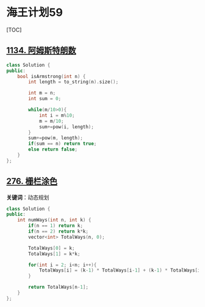 # 海王计划59

[TOC]

## [1134. 阿姆斯特朗数](https://leetcode.cn/problems/armstrong-number/)

~~~c++
class Solution {
public:
    bool isArmstrong(int n) {
        int length = to_string(n).size();

        int m = n;
        int sum = 0;

        while(m/10>0){
            int i = m%10;
            m = m/10;
            sum+=pow(i, length);
        }
        sum+=pow(m, length);
        if(sum == n) return true;
        else return false;
    }
};
~~~





## [276. 栅栏涂色](https://leetcode.cn/problems/paint-fence/)

**关键词**：动态规划

~~~c++
class Solution {
public:
    int numWays(int n, int k) {
        if(n == 1) return k;
        if(n == 2) return k*k;
        vector<int> TotalWays(n, 0);

        TotalWays[0] = k;
        TotalWays[1] = k*k;

        for(int i = 2; i<n; i++){
            TotalWays[i] = (k-1) * TotalWays[i-1] + (k-1) * TotalWays[i-2];
        }

        return TotalWays[n-1];
    }
};
~~~

